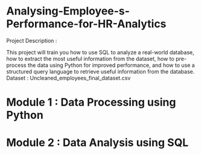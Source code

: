 # Analysing-Employee-s-Performance-for-HR-Analytics

Project Description :

This project will train you how to use SQL to analyze a real-world database, how to extract the most useful information from the dataset, how to pre-process the data using Python for improved performance, and how to use a structured query language to retrieve useful information from the database.
Dataset : Uncleaned_employees_final_dataset.csv

# Module 1 : Data Processing using Python

# Module 2 : Data Analysis using SQL
